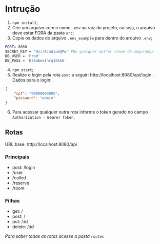 # Intrução
1. `npm install`;
2. Crie um arquivo com o nome `.env` na raiz do projeto, ou seja, o arquivo deve estar FORA da pasta `src`;
3. Copie os dados do arquivo `.env_example` para dentro do arquivo `.env`;
```bash
PORT= 8080
SECRET_KEY = 'Uni!Acadium@Pw' #Ou qualquer outrar chave de segurança
DB_USER = 'Prod'
DB_PASS = 'B7kaEesIhrq1dkk6'
```
4. `npm start`;
5. Realize o login pela rota `post` a seguir: http://localhost:8080/api/login . Dados para o login:
```json
{
	"cpf": "00000000000",
	"password": "admin"
}
```
6. Para acessar qualquer outra rota informe o token gerado no campo `Authorization - Bearer Token`.

## Rotas

URL base: http://localhost:8080/api

### Principais

- post: /login
- /user
- /called
- /reserve
- /room

### Filhas

- get: /
- post: /
- put: /:id
- delete: /:id

_Para saber todas as rotas acesse a pasta `routes`_